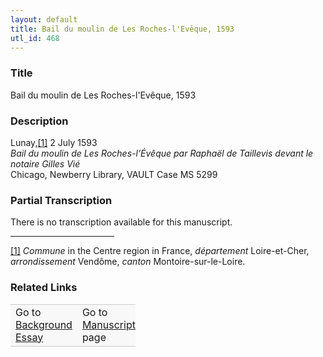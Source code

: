 ```yaml
---  
layout: default  
title: Bail du moulin de Les Roches-l'Evêque, 1593  
utl_id: 468
---
```


### Title

Bail du moulin de Les Roches-l'Evêque, 1593

### Description

<p>Lunay,<a href="#_ftn1" name="_ftnref1" title="" id="_ftnref1">[1]</a> 2 July 1593<br /><em>Bail du moulin de Les Roches-l’Évêque par Raphaël de Taillevis devant le notaire Gilles Vié</em><br />
Chicago, Newberry Library, VAULT Case MS 5299</p>



### Partial Transcription

<p>There is no transcription available for this manuscript.</p>
<div>
<hr align="left" size="1" width="33%" /><div id="ftn1"><a href="#_ftnref1" name="_ftn1" title="" id="_ftn1">[1]</a> <em>Commune</em> in the Centre region in France, <em>département</em> Loire-et-Cher, <em>arrondissement </em>Vendôme, <em>canton </em>Montoire-sur-le-Loire.</div>
</div>



### Related Links

<table border="0.5" cellpadding="1" cellspacing="1" style="width: 200px; background-color:#F8F8F8;">
    <tbody style="border-color:#ccc">
        <tr style="border-color:#ccc">
            <td>Go to <a href="https://french.newberry.t-pen.org/essay/468" target="_blank">Background Essay</a></td>
            <td>Go to <a href="https://french.newberry.t-pen.org/www/record.html?id=468" target="_blank">Manuscript</a> page</td>
        </tr>
    </tbody>
</table>
